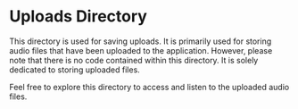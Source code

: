 # Uploads Directory

This directory is used for saving uploads. It is primarily used for storing audio files that have been uploaded to the application. However, please note that there is no code contained within this directory. It is solely dedicated to storing uploaded files.

Feel free to explore this directory to access and listen to the uploaded audio files.
